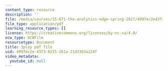 ```yaml
---
content_type: resource
description: ''
file: /media/courses/15-071-the-analytics-edge-spring-2017/4997ec2e43f39215261a2143363a124f_j9sl8e7wLnc.pdf
file_type: application/pdf
learning_resource_types: []
license: https://creativecommons.org/licenses/by-nc-sa/4.0/
ocw_type: OCWFile
resourcetype: Document
title: 3play pdf file
uid: 4997ec2e-43f3-9215-261a-2143363a124f
video_metadata:
  youtube_id: null
---
```

